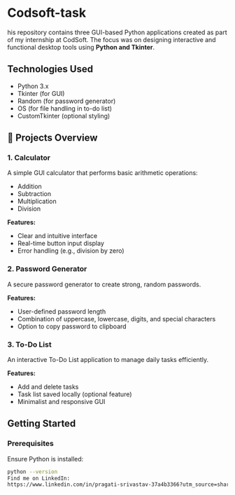 # Codsoft-task
his repository contains three GUI-based Python applications created as part of my internship at CodSoft. The focus was on designing interactive and functional desktop tools using **Python and Tkinter**.

##  Technologies Used
- Python 3.x
- Tkinter (for GUI)
- Random (for password generator)
- OS (for file handling in to-do list)
- CustomTkinter (optional styling)

## 📱 Projects Overview

### 1. Calculator

A simple GUI calculator that performs basic arithmetic operations:
- Addition
- Subtraction
- Multiplication
- Division

**Features:**
- Clear and intuitive interface
- Real-time button input display
- Error handling (e.g., division by zero)

### 2.  Password Generator

A secure password generator to create strong, random passwords.

**Features:**
- User-defined password length
- Combination of uppercase, lowercase, digits, and special characters
- Option to copy password to clipboard

### 3.  To-Do List

An interactive To-Do List application to manage daily tasks efficiently.

**Features:**
- Add and delete tasks
- Task list saved locally (optional feature)
- Minimalist and responsive GUI

##  Getting Started

### Prerequisites
Ensure Python is installed:
```bash
python --version
Find me on LinkedIn:
https://www.linkedin.com/in/pragati-srivastav-37a4b3366?utm_source=share&utm_campaign=share_via&utm_content=profile&utm_medium=android_app
